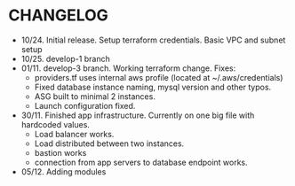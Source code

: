# CHANGELOG
* 10/24. Initial release. Setup terraform credentials. Basic VPC and subnet setup
* 10/25. develop-1 branch  
* 01/11.  develop-3 branch. Working terraform change. Fixes:
   * providers.tf uses internal aws profile (located at ~/.aws/credentials) 
   * Fixed database instance naming, mysql version and other typos.
   * ASG built to minimal 2 instances.
   * Launch configuration fixed.
* 30/11. Finished app infrastructure. Currently on one big file with hardcoded values.
   * Load balancer works.
   * Load distributed between two instances.
   * bastion works
   * connection from app servers to database endpoint works.   
* 05/12. Adding modules 
